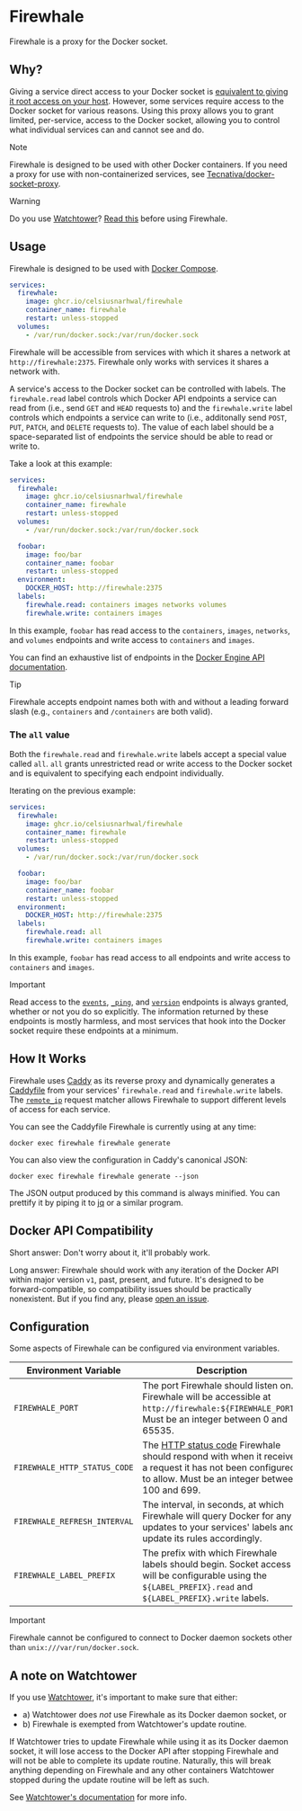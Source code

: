 # Firewhale

Firewhale is a proxy for the Docker socket.

## Why?

Giving a service direct access to your Docker socket
is [equivalent to giving it root access on your host](https://docs.docker.com/engine/security/#docker-daemon-attack-surface).
However, some services require access to the Docker socket for various reasons. Using this proxy allows you to grant
limited, per-service, access to the Docker socket, allowing you to control what individual services can and cannot
see and do.

> [!NOTE]
> Firewhale is designed to be used with other Docker containers. If you need a proxy for use with non-containerized
> services, see [Tecnativa/docker-socket-proxy](https://github.com/tecnativa/docker-socket-proxy).

> [!WARNING]
> Do you use [Watchtower](https://containrrr.dev/watchtower)? [Read this](#a-note-on-watchtower)
> before using Firewhale.

## Usage

Firewhale is designed to be used with [Docker Compose](https://docs.docker.com/compose/).

```yaml
services:
  firewhale:
    image: ghcr.io/celsiusnarhwal/firewhale
    container_name: firewhale
    restart: unless-stopped
  volumes:
    - /var/run/docker.sock:/var/run/docker.sock
```

Firewhale will be accessible from services with which it shares a network at `http://firewhale:2375`.
Firewhale only works with services it shares a network with.

A service's access to the Docker socket can be controlled with labels. The `firewhale.read` label controls
which Docker API endpoints a service can read from (i.e., send `GET` and `HEAD` requests to) and the `firewhale.write`
label controls which endpoints a service can write to
(i.e., additonally send `POST`, `PUT`, `PATCH`, and `DELETE` requests to). The value of each label should be a
space-separated list of
endpoints the service should be able to read or write to.

Take a look at this example:

```yaml
services:
  firewhale:
    image: ghcr.io/celsiusnarhwal/firewhale
    container_name: firewhale
    restart: unless-stopped
  volumes:
    - /var/run/docker.sock:/var/run/docker.sock

  foobar:
    image: foo/bar
    container_name: foobar
    restart: unless-stopped
  environment:
    DOCKER_HOST: http://firewhale:2375
  labels:
    firewhale.read: containers images networks volumes
    firewhale.write: containers images
```

In this example, `foobar` has read access to the `containers`, `images`, `networks`, and `volumes` endpoints
and write access to `containers` and `images`.

You can find an exhaustive list of endpoints in the [Docker Engine API documentation](https://docs.docker.com/engine/api/version-history/).

> [!TIP]
> Firewhale accepts endpoint names both with and without a leading forward slash (e.g., `containers` and `/containers`
> are both valid).

### The `all` value

Both the `firewhale.read` and `firewhale.write` labels accept a special value called `all`. `all` grants
unrestricted read or write access to the Docker socket and is equivalent to specifying each endpoint individually.

Iterating on the previous example:

```yaml
services:
  firewhale:
    image: ghcr.io/celsiusnarhwal/firewhale
    container_name: firewhale
    restart: unless-stopped
  volumes:
    - /var/run/docker.sock:/var/run/docker.sock

  foobar:
    image: foo/bar
    container_name: foobar
    restart: unless-stopped
  environment:
    DOCKER_HOST: http://firewhale:2375
  labels:
    firewhale.read: all
    firewhale.write: containers images
```

In this example, `foobar` has read access to all endpoints and write access
to `containers` and `images`.

> [!IMPORTANT]
> Read access to the [`events`](https://docs.docker.com/engine/api/v1.45/#tag/System/operation/SystemEvents),
> [`_ping`](https://docs.docker.com/engine/api/v1.45/#tag/System/operation/SystemPing), and
> [`version`](https://docs.docker.com/engine/api/v1.45/#tag/System/operation/SystemVersion) endpoints is always granted,
> whether or not you do so explicitly. The information returned by these endpoints is mostly harmless, and most
> services that hook into the Docker socket require these endpoints at a minimum.

## How It Works

Firewhale uses [Caddy](https://caddyserver.com) as its reverse proxy and dynamically generates
a [Caddyfile](https://caddyserver.com/docs/caddyfile)
from your services' `firewhale.read` and `firewhale.write` labels.
The [`remote_ip`](https://caddyserver.com/docs/caddyfile/matchers#remote-ip)
request matcher allows Firewhale to support different levels of access for each service.

You can see the Caddyfile Firewhale is currently using at any time:

```shell
docker exec firewhale firewhale generate
```

You can also view the configuration in Caddy's canonical JSON:

```shell
docker exec firewhale firewhale generate --json
```

The JSON output produced by this command is always minified. You can prettify it
by piping it to [jq](https://jqlang.github.io/jq/) or a similar program.

## Docker API Compatibility

Short answer: Don't worry about it, it'll probably work.

Long answer: Firewhale should work with any iteration of the Docker API within major version `v1`, past, present,
and future. It's designed to be forward-compatible, so compatibility issues should be practically nonexistent. But
if you find any, please [open an issue](https://github.com/celsiusnarhwal/firewhale/issues/new).

## Configuration

Some aspects of Firewhale can be configured via environment variables.

| **Environment Variable**     | **Description**                                                                                                                                                                                                        | **Default** |
|------------------------------|------------------------------------------------------------------------------------------------------------------------------------------------------------------------------------------------------------------------|-------------|
| `FIREWHALE_PORT`             | The port Firewhale should listen on. Firewhale will be accessible at `http://firewhale:${FIREWHALE_PORT}`. Must be an integer between 0 and 65535.                                                                     | 2375        |
| `FIREWHALE_HTTP_STATUS_CODE` | The [HTTP status code](https://developer.mozilla.org/en-US/docs/Web/HTTP/Status) Firewhale should respond with when it receives a request it has not been configured to allow. Must be an integer between 100 and 699. | 403         |
| `FIREWHALE_REFRESH_INTERVAL` | The interval, in seconds, at which Firewhale will query Docker for any updates to your services' labels and update its rules accordingly.                                                                              | 30          |
| `FIREWHALE_LABEL_PREFIX`     | The prefix with which Firewhale labels should begin. Socket access will be configurable using the `${LABEL_PREFIX}.read` and `${LABEL_PREFIX}.write` labels.                                                           | `firewhale` |

> [!IMPORTANT]
> Firewhale cannot be configured to connect to Docker daemon sockets other than `unix:///var/run/docker.sock`.

## A note on Watchtower

If you use [Watchtower](https://containrrr.dev/watchtower), it's important to make sure that either:

- a) Watchtower does _not_ use Firewhale as its Docker daemon socket, or
- b) Firewhale is exempted from Watchtower's update routine.

If Watchtower tries to update Firewhale while using it as its Docker daemon socket, it will lose access to the Docker
API after stopping Firewhale and will not be able to complete its update routine. Naturally, this will break anything
depending on Firewhale and any other containers Watchtower stopped during the update routine will be left as such.

See [Watchtower's documentation](https://containrrr.dev/watchtower/container-selection) for more info.
